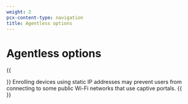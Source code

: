 ```yaml
---
weight: 2
pcx-content-type: navigation
title: Agentless options
---
```


# Agentless options

{{<Aside type="Warning">}}
Enrolling devices using static IP addresses may prevent users from connecting to some public Wi-Fi networks that use captive portals.
{{</Aside>}}

<DirectoryListing path="/connections/connect-devices/agentless" />